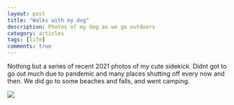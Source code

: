 ```yaml
---
layout: post
title: "Walks with my dog"
description: Photos of my dog as we go outdoors
category: articles
tags: [life]
comments: true
---
```


Nothing but a series of recent 2021 photos of my cute sidekick. Didnt got to go out much due to pandemic and many places shutting off every now and then. We did go to some beaches and falls, and went camping.

<!-- more -->  

<img src="https://lh3.googleusercontent.com/pw/ACtC-3fM24FERtSlzDOu8dvBRM0AJP_HtgRqRpwh5fa2UCXBSb_1lgGNcwWkKdjNzDCwE4GS8zVlO0OK1zFxWYgY7EFT66MHTdC90UfPF7FZojFLfHaXpkV30WnTZ5WyoOWTg0hnym12jZXDpSdUgQGLsoPS=w1600-h1200-no?authuser=0">
